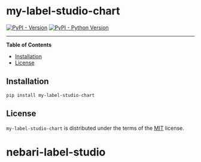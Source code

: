 # my-label-studio-chart

[![PyPI - Version](https://img.shields.io/pypi/v/my-label-studio-chart.svg)](https://pypi.org/project/my-label-studio-chart)
[![PyPI - Python Version](https://img.shields.io/pypi/pyversions/my-label-studio-chart.svg)](https://pypi.org/project/my-label-studio-chart)

-----

**Table of Contents**

- [Installation](#installation)
- [License](#license)

## Installation

```console
pip install my-label-studio-chart
```

## License

`my-label-studio-chart` is distributed under the terms of the [MIT](https://spdx.org/licenses/MIT.html) license.
# nebari-label-studio
